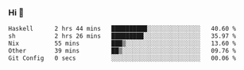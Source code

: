 ### Hi 👋

<!--START_SECTION:waka-->

```txt
Haskell      2 hrs 44 mins   ██████████░░░░░░░░░░░░░░░   40.60 %
sh           2 hrs 26 mins   █████████░░░░░░░░░░░░░░░░   35.97 %
Nix          55 mins         ███▒░░░░░░░░░░░░░░░░░░░░░   13.60 %
Other        39 mins         ██▒░░░░░░░░░░░░░░░░░░░░░░   09.76 %
Git Config   0 secs          ░░░░░░░░░░░░░░░░░░░░░░░░░   00.06 %
```

<!--END_SECTION:waka-->
